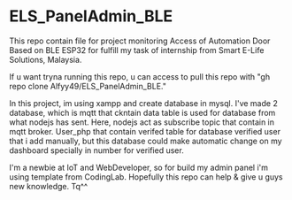 # ELS_PanelAdmin_BLE

This repo contain file for project monitoring Access of Automation Door Based on BLE ESP32 for fulfill my task of internship from Smart E-Life Solutions, Malaysia.


If u want tryna running this repo, u can access to pull this repo with "gh repo clone Alfyy49/ELS_PanelAdmin_BLE."

In this project, im using xampp and create database in mysql. I've made 2 database, which is mqtt that ckntain data table is used for database from what nodejs has sent. Here, nodejs act as subscribe topic that contain in mqtt broker. User_php that contain verifed table for database verified user that i add manually, but this database could make automatic change on my dashboard specially in number for verified user.


I'm a newbie at IoT and WebDeveloper, so for build my admin panel i'm using template from CodingLab. Hopefully this repo can help & give u guys new knowledge. Tq^^
